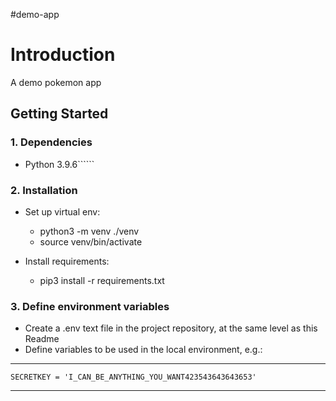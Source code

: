 #demo-app

# Introduction 
A demo pokemon app

## Getting Started
### 1. Dependencies
* Python 3.9.6``````

### 2. Installation

* Set up virtual env:
    * python3 -m venv ./venv
    * source venv/bin/activate


* Install requirements:
    * pip3 install -r requirements.txt

### 3. Define environment variables

* Create a .env text file in the project repository, at the same level as this Readme
* Define variables to be used in the local environment, e.g.:

---

    SECRETKEY = 'I_CAN_BE_ANYTHING_YOU_WANT423543643643653'

---

